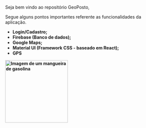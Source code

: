 <title> GeoPosto </title>

Seja bem vindo ao repositório GeoPosto,

Segue alguns pontos importantes referente as funcionalidades da aplicação.

<ul>
  <li> <b>Login/Cadastro; </b> </li>
  <li> <b>Firebase (Banco de dados); </b> </li>
  <li> <b>Google Maps; </b> </li>
  <li> <b>Material UI (Framework CSS - baseado em React); </b> </li>
  <li> <b>GPS </li>
</ul>

<p><img src="https://svgsilh.com/svg_v2/160119.svg" alt="Imagem de um mangueira de gasolina" widht="120" height="200" /></p>


